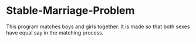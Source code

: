 # Stable-Marriage-Problem
This program matches boys and girls together. It is made so that both sexes have equal say in the matching process.
